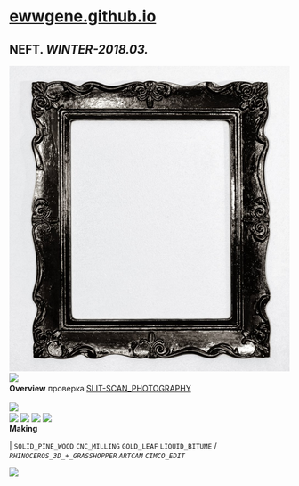 
# [ewwgene.github.io](https://ewwgene.github.io/)
## NEFT. _WINTER-2018.03._
![NEFT](/100.jpg)<a href="https://ewwgene.github.io/NEFT/111.jpg"><img src="https://ewwgene.github.io/NEFT/111.jpg" height="75"></a> 
<br>
**Overview**
 проверка [SLIT-SCAN_PHOTOGRAPHY](https://en.wikipedia.org/wiki/Slit-scan_photography)
<br><br>
<a href="https://ewwgene.github.io/NEFT/Making/201.jpg"><img src="https://ewwgene.github.io/NEFT/Making/201.jpg" height="75"></a> <br><a href="https://ewwgene.github.io/NEFT/Making/303.jpg"><img src="https://ewwgene.github.io/NEFT/Making/303.jpg" height="75"></a> <a href="https://ewwgene.github.io/NEFT/Making/305.jpg"><img src="https://ewwgene.github.io/NEFT/Making/305.jpg" height="75"></a> <a href="https://ewwgene.github.io/NEFT/Making/307.jpg"><img src="https://ewwgene.github.io/NEFT/Making/307.jpg" height="75"></a> <a href="https://ewwgene.github.io/NEFT/Making/309.jpg"><img src="https://ewwgene.github.io/NEFT/Making/309.jpg" height="75"></a> <br>
**Making**

|
`SOLID_PINE_WOOD` `CNC_MILLING` `GOLD_LEAF` `LIQUID_BITUME` 
/
_`RHINOCEROS_3D_+_GRASSHOPPER`_ _`ARTCAM`_ _`CIMCO_EDIT`_ 
<br>

<a href="https://ewwgene.github.io/NEFT/300.jpg"><img src="https://ewwgene.github.io/NEFT/300.jpg" height="75"></a> 
<br>


